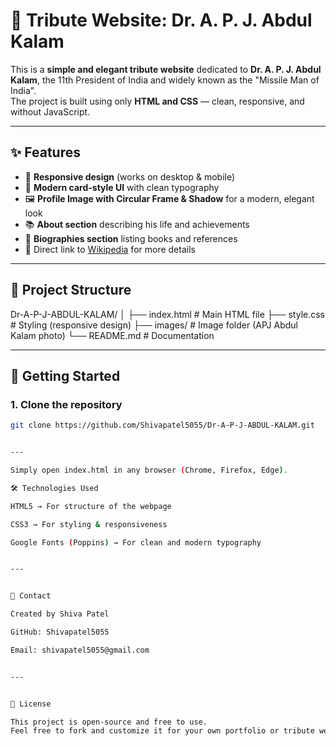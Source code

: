 # 🌟 Tribute Website: Dr. A. P. J. Abdul Kalam

This is a **simple and elegant tribute website** dedicated to **Dr. A. P. J. Abdul Kalam**, the 11th President of India and widely known as the "Missile Man of India".  
The project is built using only **HTML and CSS** — clean, responsive, and without JavaScript.  


---

## ✨ Features
- 📱 **Responsive design** (works on desktop & mobile)  
- 🎨 **Modern card-style UI** with clean typography  
- 🖼️ **Profile Image with Circular Frame & Shadow** for a modern, elegant look  
- 📚 **About section** describing his life and achievements  
- 📖 **Biographies section** listing books and references  
- 🔗 Direct link to [Wikipedia](https://en.wikipedia.org/wiki/A._P._J._Abdul_Kalam) for more details  


---

## 📂 Project Structure

Dr-A-P-J-ABDUL-KALAM/
│
├── index.html # Main HTML file
├── style.css # Styling (responsive design)
├── images/ # Image folder (APJ Abdul Kalam photo)
└── README.md # Documentation


---

## 🚀 Getting Started

### 1. Clone the repository
```bash
git clone https://github.com/Shivapatel5055/Dr-A-P-J-ABDUL-KALAM.git


---

Simply open index.html in any browser (Chrome, Firefox, Edge).

🛠️ Technologies Used

HTML5 → For structure of the webpage

CSS3 → For styling & responsiveness

Google Fonts (Poppins) → For clean and modern typography


---


📧 Contact

Created by Shiva Patel

GitHub: Shivapatel5055

Email: shivapatel5055@gmail.com


---


📜 License

This project is open-source and free to use.
Feel free to fork and customize it for your own portfolio or tribute website.
